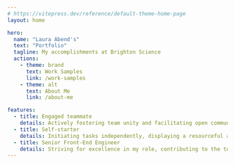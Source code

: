 ```yaml
---
# https://vitepress.dev/reference/default-theme-home-page
layout: home

hero:
  name: "Laura Abend's"
  text: "Portfolio"
  tagline: My accomplishments at Brighton Science
  actions:
    - theme: brand
      text: Work Samples
      link: /work-samples
    - theme: alt
      text: About Me
      link: /about-me

features:
  - title: Engaged teammate
    details: Actively fostering team unity and facilitating open communication.
  - title: Self-starter
    details: Initiating tasks independently, displaying a resourceful and self-motivated attitude.
  - title: Senior Front-End Engineer
    details: Striving for excellence in my role, contributing to the team's overall success and achievements.
---
```


